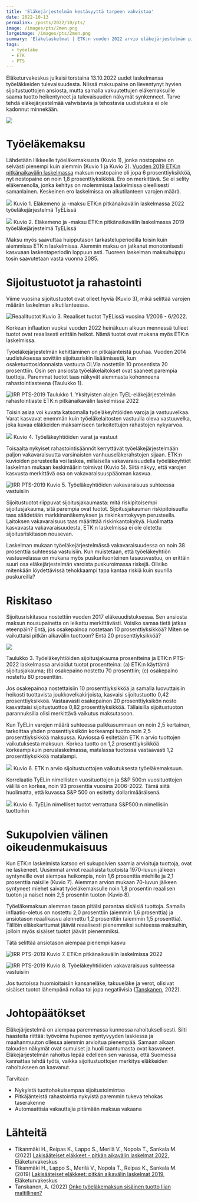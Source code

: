 ```yaml
---
title: 'Eläkejärjestelmän kestävyyttä tarpeen vahvistaa'
date: 2022-10-13
permalink: /posts/2022/10/pts/
image: /images/pts/2men.png
largeimage: /images/pts/2men.png
summary: 'Eläkelaskelmat | ETK:n vuoden 2022 arvio eläkejärjestelmän pitkän aikavälin näkymistä'
tags:
  - työeläke
  - ETK
  - PTS
---
```


Eläketurvakeskus julkaisi torstaina 13.10.2022 uudet laskelmansa työeläkkeiden tulevaisuudesta. Niissä maksupaine on lieventynyt 
hyvien sijoitustuottojen ansiosta, mutta samalla vakuutettujen eläkemaksuille saama tuotto heikentyneet ja 
tulevaisuuden näkymät synkenneet. Tarve tehdä eläkejärjestelmää vahvistavia ja tehostavia uudistuksia ei ole kadonnut minnekään.

![](/images/pts/2men.png)

Työeläkemaksu
=====

Lähdetään liikkeelle työeläkemaksusta (Kuvio 1), jonka nostopaine on selvästi pienempi kuin aiemmin (Kuvio 1 ja Kuvio 2).
[Vuoden 2019 ETK:n pitkänaikavälin laskelmassa](https://www.julkari.fi/handle/10024/137763) maksun nostopaine oli jopa 6 prosenttiyksikköä, nyt nostopaine on 
noin 1,8 prosenttiyksikköä.
Ero on merkittävä. Se ei selity eläkemenolla, jonka kehitys on molemmissa laskelmissa 
oleellisesti samanlainen. Keskeinen ero laskelmissa on alkutilanteen varojen määrä.

![](/images/pts/maksu.png)
Kuvio 1. Eläkemeno ja -maksu ETK:n pitkänaikavälin laskelmassa 2022 työeläkejärjestelmä TyELissä

![](/images/pts/maksu2019.png)
Kuvio 2. Eläkemeno ja -maksu ETK:n pitkänaikavälin laskelmassa 2019 työeläkejärjestelmä TyELissä

Maksu myös saavuttaa huipputason tarkasteluperiodilla toisin kuin aiemmissa ETK:n laskelmissa. Aiemmin maksu on jatkanut monotonisesti kasvuaan laskentaperiodin loppuun asti. 
Tuoreen laskelman maksuhuippu tosin saavutetaan vasta vuonna 2085. 

Sijoitustuotot ja rahastointi
====

Viime vuosina sijoitustuotot ovat olleet hyviä (Kuvio 3), mikä selittää varojen määrän laskelman alkutilanteessa. 

![Reaalituotot](/images/pts/tuotot_toteuma.png)
Kuvio 3. Reaaliset tuotot TyELissä vuosina 1/2006 - 6/2022.

Korkean inflaation vuoksi vuoden 2022 heinäkuun alkuun mennessä tulleet tuotot ovat reaalisesti erittäin heikot.
Nämä tuotot ovat mukana myös ETK:n laskelmissa.

Työeläkejärjestelmän kehittäminen on pitkäjänteistä puuhaa. Vuoden 2014 uudistuksessa sovittiin sijoitusriskin
lisäämisestä, kun osaketuottosidonnaista vastuuta OLVia nostettiin 10 prosentista 20 prosenttiin. Osin sen ansiosta
työeläkelaitokset ovat saaneet parempia tuottoja. Paremmat tuotot taas näkyvät aiemmasta kohonneena rahastointiasteena (Taulukko 1).

![IRR PTS-2019](/images/pts/rahastointi.png)
Taulukko 1. Yksityisten alojen TyEL-eläkejärjestelmän rahastointiaste ETK:n pitkänaikavälin laskelmissa 2022

Toisin asiaa voi kuvata katsomalla työeläkeyhtiöiden varoja ja vastuuvelkaa. Varat kasvavat enemmän
kuin työeläkelaitosten vastuulla oleva vastuuvelka, joka kuvaa eläkkeiden maksamiseen tarkoitettujen rahastojen nykyarvoa.

![](/images/pts/varat.png)
Kuvio 4. Työeläkeyhtiöiden varat ja vastuut

Toisaalta nykyiset rahastointisäännöt kerryttävät työeläkejärjestelmään paljon vakavaraisuutta varsinaisten
vanhuuseläkerahstojen sijaan. ETK:n kuvioiden perusteella voi laskea, millaisella vakavaraisuudella työeläkeyhtiöt 
laskelman mukaan keskimäärin toimivat (Kuvio 5). 
Siitä näkyy, että varojen kasvusta merkittävä osa on vakavaraisuuspääoman kasvua.

![IRR PTS-2019](/images/pts/vakavaraisuus_arvio.png)
Kuvio 5. Työeläkeyhtiöiden vakavaraisuus suhteessa vastuisiin

Sijoitustuotot riippuvat sijoitusjakaumasta: mitä riskipitoisempi sijoitusjakauma, sitä parempia ovat tuotot.
Sijoitusjakauman riskipitoisuutta taas säädetään markkinanäkemyksen ja riskinkantokyvyn perusteella. Laitoksen vakavaraisuus
taas määrittää riskinkantokykyä. Huolimatta kasvavasta vakavaraisuudesta, ETK:n laskelmissa ei ole oletettu sijoitusriskitason
nousevan.

Laskelman mukaan työeläkejärjestelmässä vakavaraisuudessa on noin 38 prosenttia suhteessa vastuisiin.
Kun muistetaan, että työeläkeyhtiön vastuuvelassa on mukana myös puskuriluonteinen tasausvastuu, 
on erittäin suuri osa eläkejärjestelmän varoista puskuroimassa riskejä. 
Olisiko mitenkään löydettävissä tehokkaampi tapa kantaa riskiä kuin suurilla puskureilla?

Riskitaso
=====

Sijoitusriskitasoa nostettiin vuoden 2017 eläkeuudistuksessa. Sen ansiosta maksun nousupainetta on leikattu
merkittävästi. Voisiko samaa tietä jatkaa eteenpäin? Entä, jos osakepainoa nostetaan 10 prosenttiyksikköä?
Miten se vaikuttaisi pitkän aikavälin tuottoon? Entä 20 prosenttiyksikköä?

![](/images/pts/tuotot_etk_70_80.png)

Taulukko 3. Työeläkeyhtiöiden sijoitusjakauma prosentteina ja ETK:n PTS-2022 laskelmassa arvioidut tuotot 
prosentteina: (a) ETK:n käyttämä sijoitusjakauma; (b) osakepaino nostettu 70 prosenttiin; (c) osakepaino nostettu 80 prosenttiin.

Jos osakepainoa nostettaisiin 10 prosenttiyksikköä ja samalla luovuttaisiin heikosti tuottavista
joukkovelkakirjoista, kasvaisi sijoitustuotto 0,42 prosenttiyksikköä. Vastaavasti osakepainon 20 prosenttiyksikön nosto
kasvattaisi sijoitustuottoa 0,82 prosenttiyksikköä. Tällaisilla sijoitustuoton parannuksilla olisi merkittävä vaikutus maksutasoon.

Kun TyELin varojen määrä suhteessa palkkasummaan on noin 2,5 kertainen, tarkoittaa yhden prosenttiyksikön korkeampi tuotto
noin 2,5 prosenttiyksikköä maksussa. Kuviossa 6 esitetään ETK:n arvio tuottojen vaikutuksesta maksuun. 
Korkea tuotto on 1,2 prosenttiyksikköä korkeampikuin peruslaskelmassa, matalassa tuotossa vastaavasti 1,2 prosenttiyksikköä matalampi.

![](/images/pts/tuottovariaatio.png)
Kuvio 6. ETK:n arvio sijoitustuottojen vaikutuksesta työeläkemaksuun. 

Korrelaatio TyELin nimellisten vuosituottojen ja S&P 500:n vuosituottojen välillä on korkea, noin 93 prosenttia vuosina 2006-2022.
Tämä siitä huolimatta, että kuvassa S&P 500 on esitetty dollarimääräisenä.

![](/images/pts/sp500_vs_tyel.png)
Kuvio 6. TyELin nimelliset tuotot verrattuna S&P500:n nimellisiin tuottoihin

Sukupolvien välinen oikeudenmukaisuus
=====

Kun ETK:n laskelmista katsoo eri sukupolvien saamia arvioituja tuottoja, ovat ne laskeneet. Uusimmat arviot 
reaalisista tuotoista 1970-luvun jälkeen syntyneille ovat
aiempaa heikompia, noin 1,6 prosenttia miehille ja 2,1 prosenttia naisille (Kuvio 7).
Aiemman arvion mukaan 70-luvun jälkeen syntyneet miehet saivat työeläkemaksulle noin 1,8 prosentin reaalisen tuoton 
ja naiset noin 2,5 prosentin tuoton (Kuvio 8).

Työeläkemaksun alemman tason pitäisi parantaa sisäisiä tuottoja. Samalla inflaatio-oletus on nostettu 2,0 prosenttiin (aiemmin 1,6 prosenttia)
ja ansiotason reaalikasvu alennettu 1,2 prosenttiin (aiemmin 1,5 prosenttia). 
Tällöin eläkekarttumat jäävät reaalisesti pienemmiksi suhteessa maksuihin, jolloin myös sisäiset tuotot jäävät pienemmiksi.

Tätä selittää ansiotason aiempaa pienempi kasvu

![IRR PTS-2019](/images/pts/irr2022.png)
Kuvio 7. ETK:n pitkänaikavälin laskelmissa 2022

![IRR PTS-2019](/images/pts/irr2019.png)
Kuvio 8. Työeläkeyhtiöiden vakavaraisuus suhteessa vastuisiin

Jos tuotoissa huomioitaisiin kansaneläke, takuueläke ja verot, olisivat sisäiset tuotot lähempänä nollaa tai jopa
negatiivisia ([Tanskanen](http://localhost:4000/posts/2022/08/tyoelakemaksun-maltillinen-tuotto/), 2022).

Johtopäätökset
=====

Eläkejärjestelmä on aiempaa paremmassa kunnossa rahoituksellisesti. Silti haasteita riittää: työvoima hupenee syntyvyyden
laskiessa ja maahanmuuton ollessa aiemmin arvioitua pienempää. Samaan aikaan talouden näkymät ovat sumuiset
ja huoli taantumasta ovat kasvaneet. Eläkejärjestelmän rahoitus lepää edelleen sen varassa, että Suomessa kannattaa tehdä
työtä, vaikka sijoitustuottojen merkitys eläkkeiden rahoitukseen on kasvanut. 

Tarvitaan

- Nykyistä tuottohakuisempaa sijoitustoimintaa
- Pitkäjänteistä rahastointia nykyistä paremmin tukeva tehokas taserakenne
- Automaattisia vakauttajia pitämään maksua vakaana

Lähteitä
======

- Tikanmäki H., Reipas K., Lappo S., Merilä V., Nopola T., Sankala M. (2022) [ Lakisääteiset eläkkeet - pitkän aikavälin laskelmat 2022](https://www.julkari.fi/handle/10024/137763), Eläketurvakeskus
- Tikanmäki H., Lappo S., Merilä V., Nopola T., Reipas K., Sankala M. (2019) [ Lakisääteiset eläkkeet: pitkän aikavälin laskelmat 2019](https://www.julkari.fi/handle/10024/137763), Eläketurvakeskus
- Tanskanen, A. (2022) [Onko työeläkemaksun sisäinen tuotto liian maltillinen?](http://localhost:4000/posts/2022/08/tyoelakemaksun-maltillinen-tuotto/)

